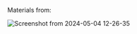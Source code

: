 Materials from:

![Screenshot from 2024-05-04 12-26-35](https://github.com/LiudmylaKosianova/Learn_C/assets/108550003/f067b93b-41b5-40e6-bae5-cb709a43f20c)
